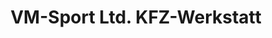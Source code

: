 ---
title: "VM-Sport Ltd. KFZ-Werkstatt"
url: /wutha-farnroda/vm-sport-ltd-kfz-werkstatt/
shop: Autowerkstatt
---